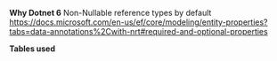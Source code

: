 ﻿**Why Dotnet 6**
Non-Nullable reference types by default
https://docs.microsoft.com/en-us/ef/core/modeling/entity-properties?tabs=data-annotations%2Cwith-nrt#required-and-optional-properties

**Tables used**
![]()

